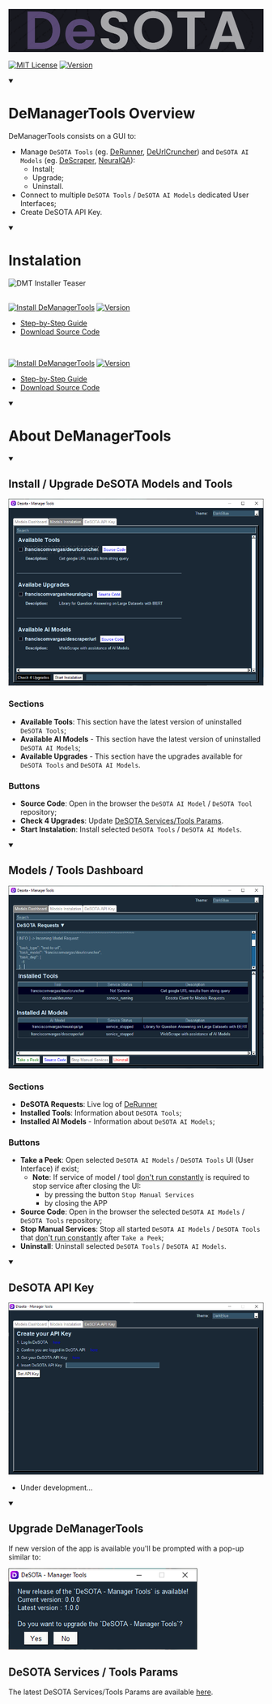 ![DeSOTA Welcome](Assets/Logo_DeSota.png)

[![MIT License](https://img.shields.io/badge/License-MIT-yellow.svg)](https://opensource.org/license/mit/)
[![Version](https://badge.fury.io/gh/desotaai%2Fdemanagertools.svg)](https://github.com/DeSOTAai/DeManagerTools/releases)

<details open>
   <summary><h1>DeManagerTools Overview</h1></summary>

DeManagerTools consists on a GUI to:
 - Manage `DeSOTA Tools` (eg. [DeRunner](https://github.com/desotaai/derunner), [DeUrlCruncher](https://github.com/franciscomvargas/DeUrlCruncher)) and `DeSOTA AI Models` (eg. [DeScraper](https://github.com/franciscomvargas/descraper), [NeuralQA](https://github.com/franciscomvargas/neuralqa)):
    - Install;
    - Upgrade;
    - Uninstall.
 - Connect to multiple `DeSOTA Tools` / `DeSOTA AI Models` dedicated User Interfaces;
 - Create DeSOTA API Key.

</details>

<details open>
   <summary><h1>Instalation</h1></summary>

<img src="Assets/readme_files/dmt_installer/dmt_installer.gif" width="380" title="Loading DMT" alt="DMT Installer Teaser"/>
<br /><br />

[![Install DeManagerTools](https://img.shields.io/static/v1?label=Desota%20-%20Manager%20Tools&message=Windows+Installer&color=blue&logo=windows)](https://github.com/DeSOTAai/DeManagerTools/releases/download/v0.2.0/dmt_installer-v0.2.0-win64.zip) [![Version](https://badgen.net/badge/version/v0.2.0/green?icon=github)](https://github.com/DeSOTAai/DeManagerTools/releases/tag/v0.2.0)

* [Step-by-Step Guide](https://github.com/DeSOTAai/DeManagerTools/tree/main/Assets/readme_files/dmt_installer/win-sbs)
* [Download Source Code](https://github.com/DeSOTAai/DeManagerTools/releases/download/v0.2.0/dmt_installer-source_code_v0.2.0-win64.zip)

<br />

[![Install DeManagerTools](https://img.shields.io/static/v1?label=Desota%20-%20Manager%20Tools&message=Linux+Installer&color=blue&logo=linux)](https://github.com/DeSOTAai/DeManagerTools/releases/download/v0.1.0/dmt_installer-v0.1.0-win64.zip) [![Version](https://badgen.net/badge/version/v0.1.0/green?icon=github)](https://github.com/DeSOTAai/DeManagerTools/releases/tag/v0.1.0)

* [Step-by-Step Guide](https://github.com/DeSOTAai/DeManagerTools/tree/main/Assets/readme_files/dmt_installer/lin-sbs)
* [Download Source Code](https://github.com/DeSOTAai/DeManagerTools/releases/download/v0.1.0/dmt_installer-source_code_v0.1.0-win64.zip)

<!-- TODO: Manual Instalations -->

</details>

<details open>
   <summary><h1>About DeManagerTools</h1></summary>
 
<details open>
   <summary><h2>Install / Upgrade DeSOTA Models and Tools</h2></summary>

![Install Tab](Assets/readme_files/readme_install_tab.png)

 ### Sections

- **Available Tools**: This section have the latest version of uninstalled `DeSOTA Tools`;
- **Available AI Models** - This section have the latest version of uninstalled `DeSOTA AI Models`;
- **Available Upgrades** - This section have the upgrades available for `DeSOTA Tools` and `DeSOTA AI Models`. 

 ### Buttons

 - **Source Code**: Open in the browser the `DeSOTA AI Model` / `DeSOTA Tool` repository;
 - **Check 4 Upgrades**: Update [DeSOTA Services/Tools Params](#desota-services--tools-params).
 - **Start Instalation**: Install selected `DeSOTA Tools` / `DeSOTA AI Models`.

</details>

<details open>
   <summary><h2>Models / Tools Dashboard</h2></summary>

 ![Dashboard Tab](Assets/readme_files/readme_dashboard_tab.png)

 ### Sections
- **DeSOTA Requests**: Live log of [DeRunner](https://github.com/desotaai/derunner)
- **Installed Tools**: Information about `DeSOTA Tools`;
- **Installed AI Models** - Information about  `DeSOTA AI Models`;

 ### Buttons

 - **Take a Peek**: Open selected `DeSOTA AI Models` / `DeSOTA Tools` UI (User Interface) if exist;
   - **Note**: If service of model / tool <ins>don't run constantly</ins> is required to stop service after closing the UI:
      - by pressing the button `Stop Manual Services`
      - by closing the APP
 - **Source Code**: Open in the browser the selected `DeSOTA AI Models` / `DeSOTA Tools` repository;
 - **Stop Manual Services**: Stop all started `DeSOTA AI Models` / `DeSOTA Tools` that <ins>don't run constantly</ins> after `Take a Peek`;
 - **Uninstall**: Uninstall selected `DeSOTA Tools` / `DeSOTA AI Models`.

</details>

<details open>
    <summary><h2>DeSOTA API Key</h2></summary>

 ![API Tab](Assets/readme_files/readme_api_tab.png)

  - Under development...

</details>

<details open>
    <summary><h2>Upgrade DeManagerTools</h2></summary>

  If new version of the app is available you'll be prompted with a pop-up similar to:

  ![Upgrade APP](Assets/readme_files/upgrade_app.PNG)

</details>

 ## DeSOTA Services / Tools Params

  The latest DeSOTA Services/Tools Params are available [here](https://github.com/DeSOTAai/DeRunner/blob/main/Assets/latest_services.config.yaml).
  

</details>
